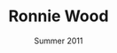 ---
layout: "portfolio"
title: "Ronnie Wood"
client: "Ronnie Wood"
date: Summer 2011
categories:
  - Art Direction
  - WP Theming
  - UX & UI Concept Design
  - Frontend Development
brief:
  "Ronnie Wood, a former member of 'Faces' and international rock band. While working at theTin Ltd, I was asked to theme WordPress for what was to become Ronnie Wood blog and also showcasing his arts work and music."
results:
  "In the Spring of 2012, I was asked to customised 'OnBrand' a North Plains asset management tool for BBC Marketing and Assets. Working for 
  a big household name such as BBC, it was clear from the start to my collegue and I, that we needed to deliver something worthy."
images:
  - name: ronniewood.jpg
    title: homepage screenshot
---